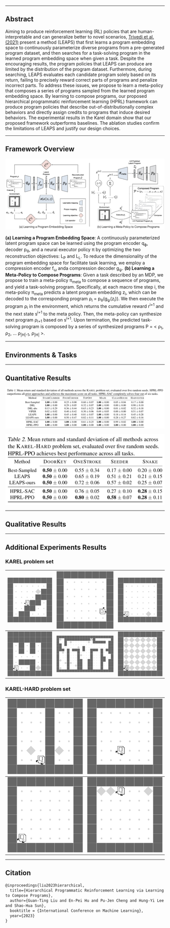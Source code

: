 
---

## Abstract

Aiming to produce reinforcement learning (RL) policies that are human-interpretable and can generalize better to novel scenarios, <a href="https://arxiv.org/abs/2108.13643">Trivedi et al. (2021)</a> present a method (LEAPS) that first learns a program embedding space to continuously parameterize diverse programs from a pre-generated program dataset, and then searches for a task-solving program in the learned program embedding space when given a task. Despite the encouraging results, the program policies that LEAPS can produce are limited by the distribution of the program dataset. Furthermore, during searching, LEAPS evaluates each candidate program solely based on its return, failing to precisely reward correct parts of programs and penalize incorrect parts. To address these issues, we propose to learn a meta-policy that composes a series of programs sampled from the learned program embedding space. By learning to compose programs, our proposed hierarchical programmatic reinforcement learning (HPRL) framework can produce program policies that describe out-of-distributionally complex behaviors and directly assign credits to programs that induce desired behaviors. The experimental results in the Karel domain show that our proposed framework outperforms baselines. The ablation studies confirm the limitations of LEAPS and justify our design choices.

----

## Framework Overview 

![](./img/model.png "Framework Overview")

**(a) Learning a Program Embedding Space**: A continuously parameterized latent program space can be learned using the program encoder q<sub>ϕ</sub>, decoder p<sub>θ</sub>, and a neural executor policy π by optimizing the two reconstruction objectives: L<sub>P</sub> and L<sub>L</sub>. To reduce the dimensionality of the program embedding space for facilitate task learning, we employ a compression encoder f<sub>ω</sub> anda compression decoder g<sub>ψ</sub>.
**(b) Learning a Meta-Policy to Compose Programs**: Given a task described by an MDP, we propose to train a meta-policy π<sub>meta</sub> to compose a sequence of programs, and yield a task-solving program. Specifically, at each macro time step i, the meta-policy π<sub>meta</sub> predicts a latent program embedding z<sub>i</sub>, which can be decoded to the corresponding program ρ<sub>i</sub> = p<sub>θ</sub>(g<sub>ψ</sub>(z<sub>i</sub>)). We then execute the program ρ<sub>i</sub> in the environment, which returns the cumulative reward r<sup>i+1</sup> and the next state s<sup>i+1</sup> to the meta policy. Then, the meta-policy can synthesize next program ρ<sub>i+1</sub> based on s<sup>i+1</sup>. Upon termination, the predicted task-solving program is composed by a series of synthesized programs P = \< ρ<sub>1</sub>, ρ<sub>2</sub>, ... ρ<sub>|H|-1</sub>, ρ<sub>|H|</sub> \>.

----

## Environments & Tasks

----

## Quantitative Results


![](./img/quantitative_results_karel.png "")

![](./img/quantitative_results_karel_hard.png "")


----


## Qualitative Results


----

## Additional Experiments Results

### KAREL problem set
| ![StairClimber](./img/karel_demo/stairClimber.gif) | ![FourCorners](./img/karel_demo/fourCorners.gif) | ![TopOff](./img/karel_demo/topOff.gif) |
|:---:|:---:|:---:|
| ![Maze](./img/karel_demo/randomMaze.gif) | ![CleanHouse](./img/karel_demo/cleanHouse_sample0.gif) | ![Harvester](./img/karel_demo/harvester.gif) |

### KAREL-HARD problem set
| ![DoorKey](./img/karel_demo/doorkey_sample4.gif) | ![OneStroke](./img/karel_demo/onestroke.gif) |
|:---:|:---:|
| ![Seeder](./img/karel_demo/seeder.gif) | ![Snake](./img/karel_demo/snake.gif) |

----

## Citation
```
@inproceedings{liu2023hierarchical, 
  title={Hierarchical Programmatic Reinforcement Learning via Learning to Compose Programs}, 
  author={Guan-Ting Liu and En-Pei Hu and Pu-Jen Cheng and Hung-Yi Lee and Shao-Hua Sun}, 
  booktitle = {International Conference on Machine Learning}, 
  year={2023} 
}
```
<br>

